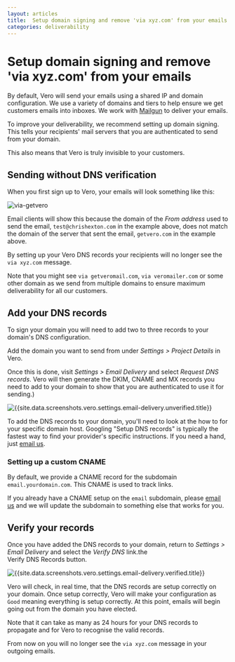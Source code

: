 ```yaml
--- 
layout: articles    
title:  Setup domain signing and remove 'via xyz.com' from your emails    
categories: deliverability    
---
```

    
# Setup domain signing and remove 'via xyz.com' from your emails
    
By default, Vero will send your emails using a shared IP and domain configuration. We use a variety of domains and tiers to help ensure we get customers emails into inboxes. We work with [Mailgun]({{site.data.links.mailgun}}) to deliver your emails.   
    
To improve your deliverability, we recommend setting up domain signing. This tells your recipients' mail servers that you are authenticated to send from your domain.   
    
This also means that Vero is truly invisible to your customers.   
    
## Sending without DNS verification   
    
When you first sign up to Vero, your emails will look something like this:    
    
![via-getvero](https://www.getvero.com/wp-content/uploads/2014/08/via-getvero.png)    
    
Email clients will show this because the domain of the *From address* used to send the email, `test@chrishexton.com` in the example above, does not match the domain of the server that sent the email, `getvero.com` in the example above.   
    
By setting up your Vero DNS records your recipients will no longer see the `via xyz.com` message.   
    
Note that you might see `via getveromail.com`, `via veromailer.com` or some other domain as we send from multiple domains to ensure maximum deliverability for all our customers.   
    
## Add your DNS records   
    
To sign your domain you will need to add two to three records to your domain's DNS configuration.   
    
Add the domain you want to send from under *Settings > Project Details* in Vero.    
    
Once this is done, visit *Settings > Email Delivery* and select *Request DNS records*. Vero will then generate the DKIM, CNAME and MX records you need to add to your domain to show that you are authenticated to use it for sending.)   
    
![{{site.data.screenshots.vero.settings.email-delivery.unverified.title}}]({{site.data.screenshots.vero.settings.email-delivery.unverified.image}})   
    
To add the DNS records to your domain, you'll need to look at the how to for your specific domain host. Googling "Setup DNS records" is typically the fastest way to find your provider's specific instructions. If you need a hand, just [email us]({{site.data.links.email_us}}).   
    
### Setting up a custom CNAME   
    
By default, we provide a CNAME record for the subdomain `email.yourdomain.com`. This CNAME is used to track links.    
    
If you already have a CNAME setup on the `email` subdomain, please [email us]({{site.data.links.email_us}}) and we will update the subdomain to something else that works for you.    
    
## Verify your records    
    
Once you have added the DNS records to your domain, return to *Settings > Email Delivery* and select the *Verify DNS* link.the    
Verify DNS Records button.    
    
![{{site.data.screenshots.vero.settings.email-delivery.verified.title}}]({{site.data.screenshots.vero.settings.email-delivery.verified.image}})   
    
Vero will check, in real time, that the DNS records are setup correctly on your domain. Once setup correctly, Vero will make your configuration as `Good` meaning everything is setup correctly. At this point, emails will begin going out from the domain you have elected.   
    
Note that it can take as many as 24 hours for your DNS records to propagate and for Vero to recognise the valid records.    
    
From now on you will no longer see the `via xyz.com` message in your outgoing emails.